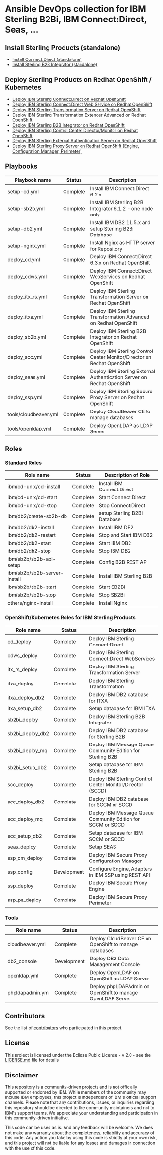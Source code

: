 # Ansible DevOps collection for IBM Sterling B2Bi, IBM Connect:Direct, Seas, ...

## Install Sterling Products (standalone)

* [Install Connect:Direct (standalone)](docs/setup_cd.md)
* [Install Sterling B2B Integrator (standalone)](docs/setup_b2b.md)


## Deploy Sterling Products on Redhat OpenShift / Kubernetes

* [Deploy IBM Sterling Connect:Direct on Redhat OpenShift](docs/deploy_ocp_cd.md)
* [Deploy IBM Sterling Connect:Direct Web Service on Redhat OpenShift](docs/deploy_ocp_cdws.md)
* [Deploy IBM Sterling Transformation Server on Redhat OpenShift](docs/deploy_ocp_itx_rs.md)
* [Deploy IBM Sterling Transformation Extender Advanced on Redhat OpenShift](docs/deploy_ocp_itxa.md)
* [Deploy IBM Sterling B2B Integrator on Redhat OpenShift ](docs/deploy_ocp_sb2b.md)
* [Deploy IBM Sterling Control Center Director/Monitor on Redhat OpenShift ](docs/deploy_ocp_scc.md)
* [Deploy IBM Sterling External Authentication Server on Redhat OpenShift ](docs/deploy_ocp_seas.md)
* [Deploy IBM Sterling Proxy Server on Redhat OpenShift (Engine, Configuration Manager, Perimeter) ](docs/deploy_ocp_seas.md)


## Playbooks

| Playbook name            | Status         |           Description                                        |
|--------------------------|----------------|--------------------------------------------------------------|
| setup-cd.yml             | Complete       | Install IBM Connect:Direct 6.2.x |
| setup-sb2b.yml           | Complete       | Install IBM Sterling B2B Integrator 6.1.2  - one node only |
| setup-db2.yml            | Complete       | Install IBM DB2 11.5.x and setup Sterling B2Bi Database |
| setup-nginx.yml          | Complete       | Install Nginx as HTTP server for Repository|    
| deploy_cd.yml            | Complete       | Deploy IBM Connect:Direct 6.3.x on Redhat OpenShift |
| deploy_cdws.yml          | Complete       | Deploy IBM Connect:Direct WebServices on Redhat OpenShift |
| deploy_itx_rs.yml        | Complete       | Deploy IBM Sterling Transformation Server on Redhat OpenShift |
| deploy_itxa.yml          | Complete       | Deploy IBM Sterling Transformation Advanced on Redhat OpenShift |
| deploy_sb2b.yml          | Complete       | Deploy IBM Sterling B2B Integrator on Redhat OpenShift |
| deploy_scc.yml           | Complete       | Deploy IBM Sterling Control Center Monitor/Director on Redhat OpenShift |
| deploy_seas.yml          | Complete       | Deploy IBM Sterling External Authentication Server on Redhat OpenShift |
| deploy_ssp.yml           | Complete       | Deploy IBM Sterling Secure Proxy Server on Redhat OpenShift |
| tools/cloudbeaver.yml    | Complete       | Deploy CloudBeaver CE to manage databases |
| tools/openldap.yml       | Complete       | Deploy OpenLDAP as LDAP Server |

## Roles

### Standard Roles

| Role name                       | Status     |            Description of Role                                          |
|---------------------------------|--------------|-------------------------------------------------------------------------|
| ibm/cd-unix/cd-install          | Complete     | Install IBM Connect:Direct |
| ibm/cd-unix/cd-start            | Complete     | Start Connect:Direct |
| ibm/cd-unix/cd-stop             | Complete     | Stop Connect:Direct |
| ibm/db2/create-sb2b-db          | Complete     | setup Sterling B2Bi Database |
| ibm/db2/db2-install             | Complete     | Install IBM DB2 |
| ibm/db2/db2-restart             | Complete     | Stop and Start IBM DB2 |
| ibm/db2/db2-start               | Complete     | Start IBM DB2 |
| ibm/db2/db2-stop                | Complete     | Stop IBM DB2 |
| ibm/sb2b/sb2b-api-setup         | Complete     | Config B2B REST API |
| ibm/sb2b/sb2b-server-install    | Complete     | Install IBM Sterling B2B |
| ibm/sb2b/sb2b-start             | Complete     | Start SB2Bi |
| ibm/sb2b/sb2b-stop              | Complete     | Stop SB2Bi |
| others/nginx-install            | Complete     | Install Nginx |

### OpenShift/Kubernetes Roles for IBM Sterling Products

| Role name                     | Status      |           Description                                        |
|-------------------------------|-------------|--------------------------------------------------------------|
| cd_deploy                     | Complete    | Deploy IBM Sterling Connect:Direct |
| cdws_deploy                   | Complete    | Deploy IBM Sterling Connect:Direct WebServices|
| itx_rs_deploy                 | Complete    | Deploy IBM Sterling Transformation Server|
| itxa_deploy                   | Complete    | Deploy IBM Sterling Transformation |
| itxa_deploy_db2               | Complete    | Deploy IBM DB2 database for ITXA|
| itxa_setup_db2                | Complete    | Setup database for IBM ITXA|
| sb2bi_deploy                  | Complete    | Deploy IBM Sterling B2B Integrator  |
| sb2bi_deploy_db2              | Complete    | Deploy IBM DB2 database for Sterling B2B|
| sb2bi_deploy_mq               | Complete    | Deploy IBM Message Queue Community Edition for Sterling B2B |
| sb2bi_setup_db2               | Complete    | Setup database for IBM Sterling B2B |
| scc_deploy                    | Complete    | Deploy IBM Sterling Control Center Monitor/Director (SCCD)|
| scc_deploy_db2                | Complete    | Deploy IBM DB2 database for SCCM or SCCD|
| scc_deploy_mq                 | Complete    | Deploy IBM Message Queue Community Edition for SCCM or SCCD|
| scc_setup_db2                 | Complete    | Setup database for IBM SCCM or SCCD|
| seas_deploy                   | Complete    | Setup SEAS|
| ssp_cm_deploy                 | Complete    | Deploy IBM Secure Proxy Configuration Manager|
| ssp_config                    | Development | Configure Engine, Adapters in IBM SSP using REST API|
| ssp_deploy                    | Complete    | Deploy IBM Secure Proxy Engine|
| ssp_ps_deploy                 | Complete    | Deploy IBM Secure Proxy Perimeter|

### Tools 

| Role name                     | Status      |           Description                                        |
|-------------------------------|-------------|--------------------------------------------------------------|
| cloudbeaver.yml               | Complete    | Deploy CloudBeaver CE on OpenShift to manage databases |
| db2_console                   | Development | Deploy DB2 Data Management Console |
| openldap.yml                  | Complete    | Deploy OpenLDAP on OpenShift as LDAP Server |
| phpldapadmin.yml              | Complete    | Deploy phpLDAPAdmin on OpenShift to manage OpenLDAP Server |



## Contributors

See the list of [contributors](https://github.com/ibm-sterling-devops/ansible-ibm-sterling/contributors) who participated in this project.

## License

This project is licensed under the Eclipse Public License - v 2.0 - see the [LICENSE.md](LICENSE.md) file for details

## Disclaimer

This repository is a community-driven projects and is not officially supported or endorsed by IBM. While members of the community may include IBM employees, this project is independent of IBM's official support channels. Please note that any contributions, issues, or inquiries regarding this repository should be directed to the community maintainers and not to IBM's support teams. We appreciate your understanding and participation in this community-driven initiative.

This code can be used as is. And any feedback will be welcome. We does not make any warranty about the completeness, reliability and accuracy of this code. Any action you take by using this code is strictly at your own risk, and this project will not be liable for any losses and damages in connection with the use of this code.
